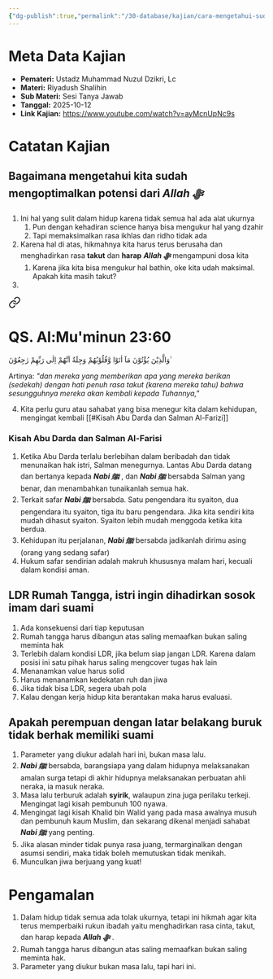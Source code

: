 ```yaml
---
{"dg-publish":true,"permalink":"/30-database/kajian/cara-mengetahui-sudah-optimalkan-potensi/","tags":["kajian"]}
---
```





# Meta Data Kajian 
<div><ul class="dataview list-view-ul"><li><span><strong>Pemateri:</strong> Ustadz Muhammad Nuzul Dzikri, Lc</span></li><li><span><strong>Materi:</strong> Riyadush Shalihin</span></li><li><span><strong>Sub Materi:</strong> Sesi Tanya Jawab</span></li><li><span><strong>Tanggal:</strong> 2025-10-12</span></li><li><span><strong>Link Kajian:</strong> <a rel="noopener nofollow" class="external-link" href="https://www.youtube.com/watch?v=ayMcnUpNc9s" target="_blank">https://www.youtube.com/watch?v=ayMcnUpNc9s</a></span></li></ul></div>

# Catatan Kajian
## Bagaimana mengetahui kita sudah mengoptimalkan potensi dari ***Allah ﷻ*** 
1. Ini hal yang sulit dalam hidup karena tidak semua hal ada alat ukurnya
	1. Pun dengan kehadiran science hanya bisa mengukur hal yang dzahir
	2. Tapi memaksimalkan rasa ikhlas dan ridho tidak ada
2. Karena hal di atas, hikmahnya kita harus terus berusaha dan menghadirkan rasa **takut** dan **harap** ***Allah ﷻ*** mengampuni dosa kita
	1. Karena jika kita bisa mengukur hal bathin, oke kita udah maksimal. Apakah kita masih takut?
3. 
<div class="transclusion internal-embed is-loaded"><a class="markdown-embed-link" href="/30-database/al-quran/all-surah/#qs-al-mu-minun-23-60" aria-label="Open link"><svg xmlns="http://www.w3.org/2000/svg" width="24" height="24" viewBox="0 0 24 24" fill="none" stroke="currentColor" stroke-width="2" stroke-linecap="round" stroke-linejoin="round" class="svg-icon lucide-link"><path d="M10 13a5 5 0 0 0 7.54.54l3-3a5 5 0 0 0-7.07-7.07l-1.72 1.71"></path><path d="M14 11a5 5 0 0 0-7.54-.54l-3 3a5 5 0 0 0 7.07 7.07l1.71-1.71"></path></svg></a><div class="markdown-embed">



# QS. Al:Mu'minun 23:60
وَالَّذِيْنَ يُؤْتُوْنَ مَآ اٰتَوْا وَّقُلُوْبُهُمْ وَجِلَةٌ اَنَّهُمْ اِلٰى رَبِّهِمْ رٰجِعُوْنَ ۙ

Artinya: *"dan mereka yang memberikan apa yang mereka berikan (sedekah) dengan hati penuh rasa takut (karena mereka tahu) bahwa sesungguhnya mereka akan kembali kepada Tuhannya,"*



</div></div>

4. Kita perlu guru atau sahabat yang bisa menegur kita dalam kehidupan, mengingat kembali [[#Kisah Abu Darda dan Salman Al-Farizi]]


### Kisah Abu Darda dan Salman Al-Farisi
1. Ketika Abu Darda terlalu berlebihan dalam beribadah dan tidak menunaikan hak istri, Salman menegurnya. Lantas Abu Darda datang dan bertanya kepada ***Nabi ﷺ*** , dan ***Nabi ﷺ*** bersabda Salman yang benar, dan menambahkan tunaikanlah semua hak.
2. Terkait safar ***Nabi ﷺ*** bersabda. Satu pengendara itu syaiton, dua pengendara itu syaiton, tiga itu baru pengendara. Jika kita sendiri kita mudah dihasut syaiton. Syaiton lebih mudah menggoda ketika kita berdua.
3. Kehidupan itu perjalanan, ***Nabi ﷺ*** bersabda jadikanlah dirimu asing (orang yang sedang safar)
4. Hukum safar sendirian adalah makruh khususnya malam hari, kecuali dalam kondisi aman.

## LDR Rumah Tangga, istri ingin dihadirkan sosok imam dari suami
1. Ada konsekuensi dari tiap keputusan
2. Rumah tangga harus dibangun atas saling memaafkan bukan saling meminta hak
3. Terlebih dalam kondisi LDR, jika belum siap jangan LDR. Karena dalam posisi ini satu pihak harus saling mengcover tugas hak lain
4. Menanamkan value harus solid
5. Harus menanamkan kedekatan ruh dan jiwa
6. Jika tidak bisa LDR, segera ubah pola
7. Kalau dengan kerja hidup kita berantakan maka harus evaluasi.

## Apakah perempuan dengan latar belakang buruk tidak berhak memiliki suami
1. Parameter yang diukur adalah hari ini, bukan masa lalu.
2. ***Nabi ﷺ*** bersabda, barangsiapa yang dalam hidupnya melaksanakan amalan surga tetapi di akhir hidupnya melaksanakan perbuatan ahli neraka, ia masuk neraka.
3. Masa lalu terburuk adalah **syirik**, walaupun zina juga perilaku terkeji. Mengingat lagi kisah pembunuh 100 nyawa. 
4. Mengingat lagi kisah Khalid bin Walid yang pada masa awalnya musuh dan pembunuh kaum Muslim, dan sekarang dikenal menjadi sahabat ***Nabi ﷺ*** yang penting.
5. Jika alasan minder tidak punya rasa juang, termarginalkan dengan asumsi sendiri, maka tidak boleh memutuskan tidak menikah.
6. Munculkan jiwa berjuang yang kuat!

# Pengamalan
1. Dalam hidup tidak semua ada tolak ukurnya, tetapi ini hikmah agar kita terus memperbaiki rukun ibadah yaitu menghadirkan rasa cinta, takut, dan harap kepada ***Allah ﷻ*** .
2. Rumah tangga harus dibangun atas saling memaafkan bukan saling meminta hak.
3. Parameter yang diukur bukan masa lalu, tapi hari ini.
 
 